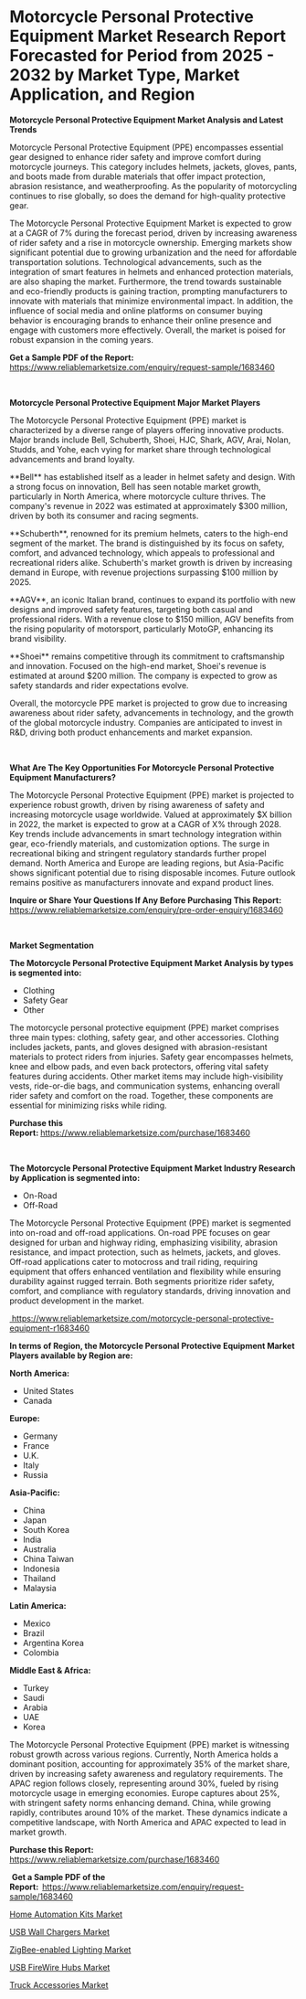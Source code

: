 <p><h1>Motorcycle Personal Protective Equipment Market Research Report Forecasted for Period from 2025 -  2032 by Market Type, Market Application, and Region</h1></p><p><strong>Motorcycle Personal Protective Equipment Market Analysis and Latest Trends</strong></p>
<p><p>Motorcycle Personal Protective Equipment (PPE) encompasses essential gear designed to enhance rider safety and improve comfort during motorcycle journeys. This category includes helmets, jackets, gloves, pants, and boots made from durable materials that offer impact protection, abrasion resistance, and weatherproofing. As the popularity of motorcycling continues to rise globally, so does the demand for high-quality protective gear. </p><p>The Motorcycle Personal Protective Equipment Market is expected to grow at a CAGR of 7% during the forecast period, driven by increasing awareness of rider safety and a rise in motorcycle ownership. Emerging markets show significant potential due to growing urbanization and the need for affordable transportation solutions. Technological advancements, such as the integration of smart features in helmets and enhanced protection materials, are also shaping the market. Furthermore, the trend towards sustainable and eco-friendly products is gaining traction, prompting manufacturers to innovate with materials that minimize environmental impact. In addition, the influence of social media and online platforms on consumer buying behavior is encouraging brands to enhance their online presence and engage with customers more effectively. Overall, the market is poised for robust expansion in the coming years.</p></p>
<p><strong>Get a Sample PDF of the Report:&nbsp;</strong> <a href="https://www.reliablemarketsize.com/enquiry/request-sample/1683460?utm_campaign=1888&utm_medium=2&utm_source=Github&utm_content=ia&utm_term=26032025&utm_id=motorcycle-personal-protective-equipment">https://www.reliablemarketsize.com/enquiry/request-sample/1683460</a></p>
<p>&nbsp;</p>
<p><strong>Motorcycle Personal Protective Equipment Major Market Players</strong></p>
<p><p>The Motorcycle Personal Protective Equipment (PPE) market is characterized by a diverse range of players offering innovative products. Major brands include Bell, Schuberth, Shoei, HJC, Shark, AGV, Arai, Nolan, Studds, and Yohe, each vying for market share through technological advancements and brand loyalty.</p><p>**Bell** has established itself as a leader in helmet safety and design. With a strong focus on innovation, Bell has seen notable market growth, particularly in North America, where motorcycle culture thrives. The company's revenue in 2022 was estimated at approximately $300 million, driven by both its consumer and racing segments.</p><p>**Schuberth**, renowned for its premium helmets, caters to the high-end segment of the market. The brand is distinguished by its focus on safety, comfort, and advanced technology, which appeals to professional and recreational riders alike. Schuberth's market growth is driven by increasing demand in Europe, with revenue projections surpassing $100 million by 2025.</p><p>**AGV**, an iconic Italian brand, continues to expand its portfolio with new designs and improved safety features, targeting both casual and professional riders. With a revenue close to $150 million, AGV benefits from the rising popularity of motorsport, particularly MotoGP, enhancing its brand visibility.</p><p>**Shoei** remains competitive through its commitment to craftsmanship and innovation. Focused on the high-end market, Shoei's revenue is estimated at around $200 million. The company is expected to grow as safety standards and rider expectations evolve.</p><p>Overall, the motorcycle PPE market is projected to grow due to increasing awareness about rider safety, advancements in technology, and the growth of the global motorcycle industry. Companies are anticipated to invest in R&D, driving both product enhancements and market expansion.</p></p>
<p>&nbsp;</p>
<p><strong>What Are The Key Opportunities For Motorcycle Personal Protective Equipment Manufacturers?</strong></p>
<p><p>The Motorcycle Personal Protective Equipment (PPE) market is projected to experience robust growth, driven by rising awareness of safety and increasing motorcycle usage worldwide. Valued at approximately $X billion in 2022, the market is expected to grow at a CAGR of X% through 2028. Key trends include advancements in smart technology integration within gear, eco-friendly materials, and customization options. The surge in recreational biking and stringent regulatory standards further propel demand. North America and Europe are leading regions, but Asia-Pacific shows significant potential due to rising disposable incomes. Future outlook remains positive as manufacturers innovate and expand product lines.</p></p>
<p><strong>Inquire or Share Your Questions If Any Before Purchasing This Report:</strong> <a href="https://www.reliablemarketsize.com/enquiry/pre-order-enquiry/1683460?utm_campaign=1888&utm_medium=2&utm_source=Github&utm_content=ia&utm_term=26032025&utm_id=motorcycle-personal-protective-equipment">https://www.reliablemarketsize.com/enquiry/pre-order-enquiry/1683460</a></p>
<p>&nbsp;</p>
<p><strong>Market Segmentation</strong></p>
<p><strong>The Motorcycle Personal Protective Equipment Market Analysis by types is segmented into:</strong></p>
<p><ul><li>Clothing</li><li>Safety Gear</li><li>Other</li></ul></p>
<p><p>The motorcycle personal protective equipment (PPE) market comprises three main types: clothing, safety gear, and other accessories. Clothing includes jackets, pants, and gloves designed with abrasion-resistant materials to protect riders from injuries. Safety gear encompasses helmets, knee and elbow pads, and even back protectors, offering vital safety features during accidents. Other market items may include high-visibility vests, ride-or-die bags, and communication systems, enhancing overall rider safety and comfort on the road. Together, these components are essential for minimizing risks while riding.</p></p>
<p><strong>Purchase this Report:&nbsp;</strong><a href="https://www.reliablemarketsize.com/purchase/1683460?utm_campaign=1888&utm_medium=2&utm_source=Github&utm_content=ia&utm_term=26032025&utm_id=motorcycle-personal-protective-equipment">https://www.reliablemarketsize.com/purchase/1683460</a></p>
<p>&nbsp;</p>
<p><strong>The Motorcycle Personal Protective Equipment Market Industry Research by Application is segmented into:</strong></p>
<p><ul><li>On-Road</li><li>Off-Road</li></ul></p>
<p><p>The Motorcycle Personal Protective Equipment (PPE) market is segmented into on-road and off-road applications. On-road PPE focuses on gear designed for urban and highway riding, emphasizing visibility, abrasion resistance, and impact protection, such as helmets, jackets, and gloves. Off-road applications cater to motocross and trail riding, requiring equipment that offers enhanced ventilation and flexibility while ensuring durability against rugged terrain. Both segments prioritize rider safety, comfort, and compliance with regulatory standards, driving innovation and product development in the market.</p></p>
<p><a href="https://www.reliablemarketsize.com/motorcycle-personal-protective-equipment-r1683460?utm_campaign=1888&utm_medium=2&utm_source=Github&utm_content=ia&utm_term=26032025&utm_id=motorcycle-personal-protective-equipment">&nbsp;https://www.reliablemarketsize.com/motorcycle-personal-protective-equipment-r1683460</a></p>
<p><strong>In terms of Region, the Motorcycle Personal Protective Equipment Market Players available by Region are:</strong></p>
<p>
    <p> <strong> North America: </strong>
        <ul>
            <li>United States</li>
            <li>Canada</li>
        </ul>
        </p> 
    <p> <strong> Europe: </strong>
        <ul>
            <li>Germany</li>
            <li>France</li>
            <li>U.K.</li>
            <li>Italy</li>
            <li>Russia</li>
        </ul>
        </p> 
    <p> <strong> Asia-Pacific: </strong>
        <ul>
            <li>China</li>
            <li>Japan</li>
            <li>South Korea</li>
            <li>India</li>
            <li>Australia</li>
            <li>China Taiwan</li>
            <li>Indonesia</li>
            <li>Thailand</li>
            <li>Malaysia</li>
        </ul>
        </p> 
    <p> <strong> Latin America: </strong>
        <ul>
            <li>Mexico</li>
            <li>Brazil</li>
            <li>Argentina Korea</li>
            <li>Colombia</li>
        </ul>
        </p> 
    <p> <strong> Middle East & Africa: </strong>
        <ul>
            <li>Turkey</li>
            <li>Saudi</li>
            <li>Arabia</li>
            <li>UAE</li>
            <li>Korea</li>
        </ul>
    </p>
    </p>
<p><p>The Motorcycle Personal Protective Equipment (PPE) market is witnessing robust growth across various regions. Currently, North America holds a dominant position, accounting for approximately 35% of the market share, driven by increasing safety awareness and regulatory requirements. The APAC region follows closely, representing around 30%, fueled by rising motorcycle usage in emerging economies. Europe captures about 25%, with stringent safety norms enhancing demand. China, while growing rapidly, contributes around 10% of the market. These dynamics indicate a competitive landscape, with North America and APAC expected to lead in market growth.</p></p>
<p><strong>Purchase this Report: </strong><a href="https://www.reliablemarketsize.com/purchase/1683460?utm_campaign=1888&utm_medium=2&utm_source=Github&utm_content=ia&utm_term=26032025&utm_id=motorcycle-personal-protective-equipment">https://www.reliablemarketsize.com/purchase/1683460</a></p>
<p>&nbsp;<strong>Get a Sample PDF of the Report:&nbsp;&nbsp;</strong><a href="https://www.reliablemarketsize.com/enquiry/request-sample/1683460?utm_campaign=1888&utm_medium=2&utm_source=Github&utm_content=ia&utm_term=26032025&utm_id=motorcycle-personal-protective-equipment">https://www.reliablemarketsize.com/enquiry/request-sample/1683460</a></p>
<p><strong></strong></p>
<p><p><a href="https://github.com/estaykaleslo/Market-Research-Report-List-1/blob/main/home-automation-kits-market.md?utm_campaign=1888&utm_medium=2&utm_source=Github&utm_content=ia&utm_term=26032025&utm_id=motorcycle-personal-protective-equipment">Home Automation Kits Market</a></p><p><a href="https://github.com/janskudiony/Market-Research-Report-List-1/blob/main/usb-wall-chargers-market.md?utm_campaign=1888&utm_medium=2&utm_source=Github&utm_content=ia&utm_term=26032025&utm_id=motorcycle-personal-protective-equipment">USB Wall Chargers Market</a></p><p><a href="https://github.com/abararybar2x/Market-Research-Report-List-1/blob/main/zigbee-enabled-lighting-market.md?utm_campaign=1888&utm_medium=2&utm_source=Github&utm_content=ia&utm_term=26032025&utm_id=motorcycle-personal-protective-equipment">ZigBee-enabled Lighting Market</a></p><p><a href="https://github.com/tandyorandby/Market-Research-Report-List-1/blob/main/usb-firewire-hubs-market.md?utm_campaign=1888&utm_medium=2&utm_source=Github&utm_content=ia&utm_term=26032025&utm_id=motorcycle-personal-protective-equipment">USB FireWire Hubs Market</a></p><p><a href="https://github.com/parthplagaf6/Market-Research-Report-List-1/blob/main/truck-accessories-market.md?utm_campaign=1888&utm_medium=2&utm_source=Github&utm_content=ia&utm_term=26032025&utm_id=motorcycle-personal-protective-equipment">Truck Accessories Market</a></p></p>